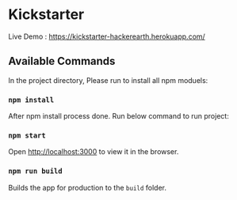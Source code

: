 # Kickstarter

Live Demo : https://kickstarter-hackerearth.herokuapp.com/


## Available Commands

In the project directory, Please run to install all npm moduels:

### `npm install`

After npm install process done. Run below command to run project:

### `npm start`

Open [http://localhost:3000](http://localhost:3000) to view it in the browser.

### `npm run build`

Builds the app for production to the `build` folder.<br>
